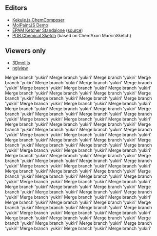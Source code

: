 ## Editors

- [Kekule.js ChemComposer](https://partridgejiang.github.io/Kekule.js/demos/demoLauncher.html?id=composer)
- [MolPaintJS Demo](https://ipb-halle.github.io/MolPaintJS/large.html)
- [EPAM Ketcher Standalone](https://lifescience.opensource.epam.com/KetcherDemoSA/index.html) ([source](https://github.com/epam/ketcher))
- [PDB Chemical Sketch](https://www.rcsb.org/chemical-sketch) (based on ChemAxon MarvinSketch)

## Viewers only

- [3Dmol.js](https://3dmol.org/doc/index.html)
- [nglview](http://nglviewer.org/nglview/latest/)

Merge branch 'yukiri'
Merge branch 'yukiri'
Merge branch 'yukiri'
Merge branch 'yukiri'
Merge branch 'yukiri'
Merge branch 'yukiri'
Merge branch 'yukiri'
Merge branch 'yukiri'
Merge branch 'yukiri'
Merge branch 'yukiri'
Merge branch 'yukiri'
Merge branch 'yukiri'
Merge branch 'yukiri'
Merge branch 'yukiri'
Merge branch 'yukiri'
Merge branch 'yukiri'
Merge branch 'yukiri'
Merge branch 'yukiri'
Merge branch 'yukiri'
Merge branch 'yukiri'
Merge branch 'yukiri'
Merge branch 'yukiri'
Merge branch 'yukiri'
Merge branch 'yukiri'
Merge branch 'yukiri'
Merge branch 'yukiri'
Merge branch 'yukiri'
Merge branch 'yukiri'
Merge branch 'yukiri'
Merge branch 'yukiri'
Merge branch 'yukiri'
Merge branch 'yukiri'
Merge branch 'yukiri'
Merge branch 'yukiri'
Merge branch 'yukiri'
Merge branch 'yukiri'
Merge branch 'yukiri'
Merge branch 'yukiri'
Merge branch 'yukiri'
Merge branch 'yukiri'
Merge branch 'yukiri'
Merge branch 'yukiri'
Merge branch 'yukiri'
Merge branch 'yukiri'
Merge branch 'yukiri'
Merge branch 'yukiri'
Merge branch 'yukiri'
Merge branch 'yukiri'
Merge branch 'yukiri'
Merge branch 'yukiri'
Merge branch 'yukiri'
Merge branch 'yukiri'
Merge branch 'yukiri'
Merge branch 'yukiri'
Merge branch 'yukiri'
Merge branch 'yukiri'
Merge branch 'yukiri'
Merge branch 'yukiri'
Merge branch 'yukiri'
Merge branch 'yukiri'
Merge branch 'yukiri'
Merge branch 'yukiri'
Merge branch 'yukiri'
Merge branch 'yukiri'
Merge branch 'yukiri'
Merge branch 'yukiri'
Merge branch 'yukiri'
Merge branch 'yukiri'
Merge branch 'yukiri'
Merge branch 'yukiri'
Merge branch 'yukiri'
Merge branch 'yukiri'
Merge branch 'yukiri'
Merge branch 'yukiri'
Merge branch 'yukiri'
Merge branch 'yukiri'
Merge branch 'yukiri'
Merge branch 'yukiri'
Merge branch 'yukiri'
Merge branch 'yukiri'
Merge branch 'yukiri'
Merge branch 'yukiri'
Merge branch 'yukiri'
Merge branch 'yukiri'
Merge branch 'yukiri'
Merge branch 'yukiri'
Merge branch 'yukiri'
Merge branch 'yukiri'
Merge branch 'yukiri'
Merge branch 'yukiri'
Merge branch 'yukiri'
Merge branch 'yukiri'
Merge branch 'yukiri'
Merge branch 'yukiri'
Merge branch 'yukiri'
Merge branch 'yukiri'
Merge branch 'yukiri'
Merge branch 'yukiri'
Merge branch 'yukiri'
Merge branch 'yukiri'
